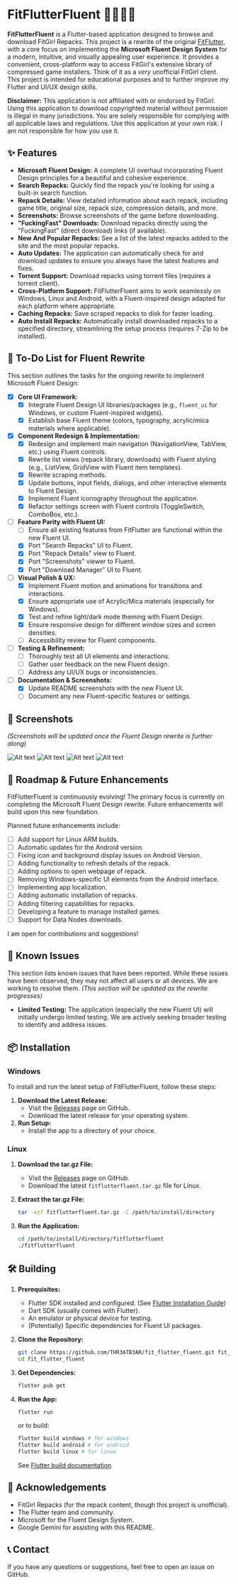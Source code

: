 # FitFlutterFluent 🏋️‍♀️🦋✨

<!-- | [![Crowdin](https://badges.crowdin.net/fit-flutter/localized.svg)](https://crowdin.com/project/fit-flutter)  | [![GitHub release (latest by date)](https://img.shields.io/github/v/release/THR3ATB3AR/fit_flutter)](https://github.com/THR3ATB3AR/fit_flutter/releases/latest)  | [![GitHub downloads](https://img.shields.io/github/downloads/THR3ATB3AR/fit_flutter/latest/total)](https://github.com/THR3ATB3AR/fit_flutter/releases/latest)  | [![GitHub forks](https://img.shields.io/github/forks/THR3ATB3AR/fit_flutter)](https://github.com/THR3ATB3AR/fit_flutter/forks)  | [![GitHub stars](https://img.shields.io/github/stars/THR3ATB3AR/fit_flutter)](https://github.com/THR3ATB3AR/fit_flutter/stargazers) |
| ---------------------------------------------------------------------------------------------------------------------------------------------------------------- | --------------------------------------------------------------------------------------------------------------------------------------------------------------------------------------------------------- | ------------------------------------------------------------------------------------------------------------------------------------------------------------------------------------------------------- | ------------------------------------------------------------------------------------------------------------------------------------------------------------------------ | ----------------------------------------------------------------------------------------------------------------------------------------------------------------------------- | -->

**FitFlutterFluent** is a Flutter-based application designed to browse and download FitGirl Repacks. This project is a rewrite of the original [FitFlutter](https://github.com/THR3ATB3AR/fit_flutter), with a core focus on implementing the **Microsoft Fluent Design System** for a modern, intuitive, and visually appealing user experience. It provides a convenient, cross-platform way to access FitGirl's extensive library of compressed game installers. Think of it as a *very* unofficial FitGirl client. This project is intended for educational purposes and to further improve my Flutter and UI/UX design skills.

**Disclaimer:** This application is not affiliated with or endorsed by FitGirl. Using this application to download copyrighted material without permission is illegal in many jurisdictions. You are solely responsible for complying with all applicable laws and regulations. Use this application at your own risk. I am not responsible for how you use it.

## ✨ Features

* **Microsoft Fluent Design:** A complete UI overhaul incorporating Fluent Design principles for a beautiful and cohesive experience.
* **Search Repacks:** Quickly find the repack you're looking for using a built-in search function.
* **Repack Details:** View detailed information about each repack, including game title, original size, repack size, compression details, and more.
* **Screenshots:** Browse screenshots of the game before downloading.
* **"FuckingFast" Downloads:** Download repacks directly using the "FuckingFast" (direct download) links (if available).
* **New And Popular Repacks:** See a list of the latest repacks added to the site and the most popular repacks.
* **Auto Updates:** The application can automatically check for and download updates to ensure you always have the latest features and fixes.
* **Torrent Support:** Download repacks using torrent files (requires a torrent client).
* **Cross-Platform Support:** FitFlutterFluent aims to work seamlessly on Windows, Linux and Android, with a Fluent-inspired design adapted for each platform where appropriate.
* **Caching Repacks:** Save scraped repacks to disk for faster loading.
* **Auto Install Repacks:** Automatically install downloaded repacks to a specified directory, streamlining the setup process (requires 7-Zip to be installed).

## 📝 To-Do List for Fluent Rewrite

This section outlines the tasks for the ongoing rewrite to implement Microsoft Fluent Design:

* [X] **Core UI Framework:**
  * [X] Integrate Fluent Design UI libraries/packages (e.g., `fluent_ui` for Windows, or custom Fluent-inspired widgets).
  * [X] Establish base Fluent theme (colors, typography, acrylic/mica materials where applicable).
* [X] **Component Redesign & Implementation:**
  * [X] Redesign and implement main navigation (NavigationView, TabView, etc.) using Fluent controls.
  * [X] Rewrite list views (repack library, downloads) with Fluent styling (e.g., ListView, GridView with Fluent item templates).
  * [X] Rewrite scraping methods.
  * [X] Update buttons, input fields, dialogs, and other interactive elements to Fluent Design.
  * [X] Implement Fluent iconography throughout the application.
  * [X] Refactor settings screen with Fluent controls (ToggleSwitch, ComboBox, etc.).
* [ ] **Feature Parity with Fluent UI:**
  * [ ] Ensure all existing features from FitFlutter are functional within the new Fluent UI.
  * [X] Port "Search Repacks" UI to Fluent.
  * [X] Port "Repack Details" view to Fluent.
  * [X] Port "Screenshots" viewer to Fluent.
  * [X] Port "Download Manager" UI to Fluent.
* [ ] **Visual Polish & UX:**
  * [X] Implement Fluent motion and animations for transitions and interactions.
  * [X] Ensure appropriate use of Acrylic/Mica materials (especially for Windows).
  * [X] Test and refine light/dark mode theming with Fluent Design.
  * [X] Ensure responsive design for different window sizes and screen densities.
  * [ ] Accessibility review for Fluent components.
* [ ] **Testing & Refinement:**
  * [ ] Thoroughly test all UI elements and interactions.
  * [ ] Gather user feedback on the new Fluent design.
  * [ ] Address any UI/UX bugs or inconsistencies.
* [ ] **Documentation & Screenshots:**
  * [X] Update README screenshots with the new Fluent UI.
  * [ ] Document any new Fluent-specific features or settings.

## 📸 Screenshots

*(Screenshots will be updated once the Fluent Design rewrite is further along)*

![Alt text](assets/readme/1.png?raw=true "Home Page")
![Alt text](assets/readme/2.png?raw=true "Repack Details")
![Alt text](assets/readme/3.png?raw=true "Repack Library")
![Alt text](assets/readme/4.png?raw=true "Download Manager")

## 🚀 Roadmap & Future Enhancements

FitFlutterFluent is continuously evolving! The primary focus is currently on completing the Microsoft Fluent Design rewrite. Future enhancements will build upon this new foundation.

Planned future enhancements include:

* [ ] Add support for Linux ARM builds.
* [ ] Automatic updates for the Android version.
* [ ] Fixing icon and background display issues on Android Version.
* [ ] Adding functionality to refresh details of the repack.
* [ ] Adding options to open webpage of repack.
* [ ] Removing Windows-specific UI elements from the Android interface.
* [ ] Implementing app localization.
* [ ] Adding automatic installation of repacks.
* [ ] Adding filtering capabilities for repacks.
* [ ] Developing a feature to manage installed games.
* [ ] Support for Data Nodes downloads.

I am open for contributions and suggestions!

## 🐛 Known Issues

This section lists known issues that have been reported. While these issues have been observed, they may not affect all users or all devices. We are working to resolve them. *(This section will be updated as the rewrite progresses)*

* **Limited Testing:** The application (especially the new Fluent UI) will initially undergo limited testing. We are actively seeking broader testing to identify and address issues.

## 📦 Installation

### Windows

To install and run the latest setup of FitFlutterFluent, follow these steps:

1. **Download the Latest Release:**
   * Visit the [Releases](https://github.com/THR3ATB3AR/fit_flutter_fluent/releases/latest) page on GitHub.
   * Download the latest release for your operating system.
2. **Run Setup:**
   * Install the app to a directory of your choice.

### Linux

1. **Download the tar.gz File:**

   * Visit the [Releases](https://github.com/THR3ATB3AR/fit_flutter_fluent/releases/latest) page on GitHub.
   * Download the latest `fitflutterfluent.tar.gz` file for Linux.
2. **Extract the tar.gz File:**

   ```bash
   tar -xzf fitflutterfluent.tar.gz -C /path/to/install/directory
   ```
3. **Run the Application:**

   ```bash
   cd /path/to/install/directory/fitflutterfluent
   ./fitflutterfluent
   ```

## 🛠️ Building

1. **Prerequisites:**

   * Flutter SDK installed and configured. (See [Flutter Installation Guide](https://docs.flutter.dev/get-started/install))
   * Dart SDK (usually comes with Flutter).
   * An emulator or physical device for testing.
   * (Potentially) Specific dependencies for Fluent UI packages.
2. **Clone the Repository:**

   ```bash
   git clone https://github.com/THR3ATB3AR/fit_flutter_fluent.git fit_flutter_fluent 
   cd fit_flutter_fluent
   ```
3. **Get Dependencies:**

   ```bash
   flutter pub get
   ```
4. **Run the App:**

   ```bash
   flutter run
   ```

   or to build:

   ```bash
   flutter build windows # for windows
   flutter build android # for android
   flutter build linux # for linux
   ```

   See [Flutter build documentation](https://docs.flutter.dev/deployment/build-guides)

## 🙏 Acknowledgements

* FitGirl Repacks (for the repack content, though this project is unofficial).
* The Flutter team and community.
* Microsoft for the Fluent Design System.
* Google Gemini for assisting with this README.

## 📞 Contact

If you have any questions or suggestions, feel free to open an issue on GitHub.

